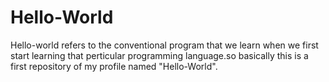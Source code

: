 # Hello-World
Hello-world refers to the conventional program that we learn when we first start learning that perticular programming language.so basically this is a first repository of my profile named "Hello-World".

